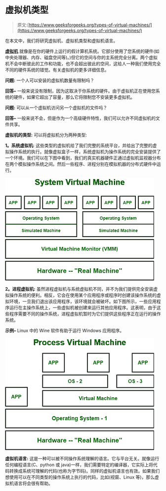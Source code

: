 # 虚拟机类型

> 原文:[https://www.geeksforgeeks.org/types-of-virtual-machines/](https://www.geeksforgeeks.org/types-of-virtual-machines/)

在本文中，我们将研究虚拟机、虚拟机类型和虚拟机语言。

**[虚拟机](https://www.geeksforgeeks.org/virtual-machines-in-operating-system/)** 就像是在你的硬件上运行的假计算机系统。它部分使用了您系统的硬件(如中央处理器、内存、磁盘空间等)。)但它的空间与你的主系统完全分离。两个虚拟机不会中断彼此的工作和功能，也不会超出彼此的空间，这给人一种我们使用完全不同的硬件系统的错觉。有关虚拟机的更多详细信息。

**问题:**
一个人可以安装的虚拟机数量有限制吗？

**回答–**
一般来说没有限制，因为这取决于你系统的硬件。由于虚拟机正在使用您系统的硬件，如果它超出了容量，那么它将限制您不安装更多虚拟机。

**问题:**
可以从一个虚拟机访问另一个虚拟机的文件吗？

**回答–**
一般来说不会，但是作为一个高级硬件特性，我们可以允许不同虚拟机的文件共享。

**虚拟机的类型:**
可以将虚拟机分为两种类型:

**1。系统虚拟机:**
这些类型的虚拟机给了我们完整的系统平台，并给出了完整的虚拟操作系统的执行。就像虚拟盒子一样，系统虚拟机为操作系统的完全安装提供了一个环境。我们可以在下图中看到，我们的真实机器硬件正通过虚拟机监视器分布在两个模拟操作系统之间。然后一些程序、进程分别在模拟机器的分布式硬件中运行。

![](img/edf38bd394e8413f868af3921e519047.png)

**2。进程虚拟机:**
虽然进程虚拟机与系统虚拟机不同，并不为我们提供完全安装虚拟操作系统的便利。相反，它会在使用某个应用程序或程序时创建该操作系统的虚拟环境，一旦我们退出该应用程序，该环境就会被破坏。如下图所示，一些应用程序运行在主操作系统上，一些虚拟机被创建来运行其他应用程序。这表明，由于这些程序需要不同的操作系统，进程虚拟机暂时为它们提供这些程序正在运行的操作系统。

**示例–**
Linux 中的 Wine 软件有助于运行 Windows 应用程序。

![](img/9ae77ceefc61b4b0b1d27d21ab1a8a46.png)

**虚拟机语言:**
这是一种可以被不同操作系统理解的语言。它与平台无关。就像运行任何编程语言(C、python 或 java)一样，我们需要特定的编译器，它实际上将代码转换成系统可理解的代码(也称为字节码)。同样的虚拟机语言也有效。如果我们想使用可以在不同类型的操作系统上执行的代码，比如(视窗、Linux 等)，那么虚拟机语言将会很有帮助。